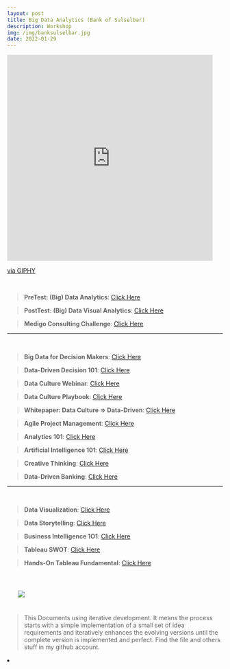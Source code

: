 ```yaml
---
layout: post
title: Big Data Analytics (Bank of Sulselbar)
description: Workshop
img: /img/banksulselbar.jpg
date: 2022-01-29
---
```



<iframe src="https://giphy.com/embed/bTrTnPMPq8UORCrBWG" width="480" height="480" frameBorder="0" class="giphy-embed" allowFullScreen></iframe><p><a href="https://giphy.com/gifs/bTrTnPMPq8UORCrBWG">via GIPHY</a></p>

<Br>

> **PreTest: (Big) Data Analytics**: <a href="https://forms.gle/FmymBKQXYcymwDYu6">Click Here</a>

> **PostTest: (Big) Data Visual Analytics**: <a href="https://forms.gle/Toa75PayN6yyCCGq9">Click Here</a>
  
> **Medigo Consulting Challenge**: <a href="https://itsmecevi.github.io/medigo-bi/">Click Here</a>

 __________
  
<Br> 

> **Big Data for Decision Makers**: <a href="https://github.com/itsmecevi/widya-bdfdm/blob/main/Widya-BDFDM.pdf">Click Here</a>

> **Data-Driven Decision 101**: <a href="https://github.com/itsmecevi/widya-ddd/blob/main/widya-ddd.pdf">Click Here</a>
  
> **Data Culture Webinar**: <a href="https://github.com/itsmecevi/dataculturewebinar/blob/main/Data%20Culture%20Playbook%20Webinar%20Slide%20Deck_compressed%20(1).pdf">Click Here</a>

> **Data Culture Playbook**: <a href="https://github.com/itsmecevi/datacultureplaybook/blob/main/DataCulturePlaybookPDF_update_compressed.pdf">Click Here</a>
  
> **Whitepaper: Data Culture => Data-Driven**: <a href="https://github.com/itsmecevi/dataculture-datadriven/blob/main/Tableau_WhitePaper_US47605621_FINAL-2_compressed.pdf">Click Here</a>
  
> **Agile Project Management**: <a href="https://github.com/itsmecevi/agilepm/blob/main/CFDS-AgilePM.pdf">Click Here</a>
    
> **Analytics 101**: <a href="https://github.com/itsmecevi/widya-analytics101/blob/main/Widya-Analytics101.pdf">Click Here</a>
  
> **Artificial Intelligence 101**: <a href="https://github.com/itsmecevi/widya-ai1O1/blob/main/Widya-AI101.pdf">Click Here</a>
 
> **Creative Thinking**: <a href="https://github.com/itsmecevi/widya-creativethinking/blob/main/Widya-CreativeThinking.pdf">Click Here</a>
   
> **Data-Driven Banking**: <a href="https://github.com/itsmecevi/data-driven-banking/blob/main/Data-Driven%20Banking.pdf">Click Here</a>
  
__________
  
<Br> 
  
 > **Data Visualization**: <a href="https://github.com/itsmecevi/widya-dataviz/blob/main/Widya-DataViz.pdf">Click Here</a>
  
 > **Data Storytelling**: <a href="https://github.com/itsmecevi/widya-datastorytelling/blob/main/Widya-DataStorytelling.pdf">Click Here</a>
  
 > **Business Intelligence 1O1**: <a href="https://github.com/itsmecevi/widya-bi/blob/main/Widya-BI101.pdf">Click Here</a>
  
 > **Tableau SWOT**: <a href="https://github.com/itsmecevi/widya-tableau-swot/blob/main/Widya-Tableau-SWOT.pdf">Click Here</a>
  
 > **Hands-On Tableau Fundamental**: <a href="https://itsmecevi.github.io/hands-on-tableau-fundamental/">Click Here</a>
 

 

<Br>
  
<img class="col one right" src="/img/logo-widya-analytics.png" style="padding:25px">

<Br>

> This Documents using iterative development. It means the process starts with a simple implementation of a small set of idea requirements and iteratively enhances the evolving versions until the complete version is implemented and perfect.
> Find the file and others stuff in my github account.


<li>
<a id="icon" href="https://github.com/itsmecevi" target="_blank"><i class="fa fa-github fa-fw fa-2x"></i></a>
</li>

